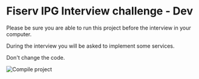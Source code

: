 # Fiserv IPG Interview challenge - Dev

Please be sure you are able to run this project before the interview in your computer.

During the interview you will be asked to implement some services.

Don't change the code.

![Compile project](https://github.com/nicolasard/challenge/actions/workflows/compile.yaml/badge.svg?branch=main)
